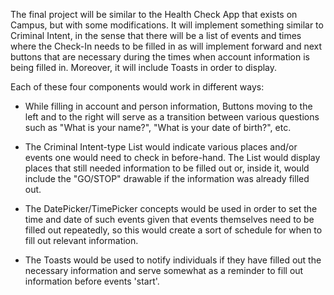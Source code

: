 The final project will be similar to the Health Check App that exists on Campus, but with some modifications. It will implement something similar to Criminal Intent, in the sense that there will be a list of events and times where the Check-In needs to be filled in as will implement forward and next buttons that are necessary during the times when account information is being filled in. Moreover, it will include Toasts in order to display. 

Each of these four components would work in different ways:

- While filling in account and person information, Buttons moving to the left and to the right will serve as a transition between various questions such as "What is your name?", "What is your date of birth?", etc.

- The Criminal Intent-type List would indicate various places and/or events one would need to check in before-hand. The List would display places that still needed information to be filled out or, inside it, would include the "GO/STOP" drawable if the information was already filled out.

- The DatePicker/TimePicker concepts would be used in order to set the time and date of such events given that events themselves need to be filled out repeatedly, so this would create a sort of schedule for when to fill out relevant information.

- The Toasts would be used to notify individuals if they have filled out the necessary information and serve somewhat as a reminder to fill out information before events 'start'.
